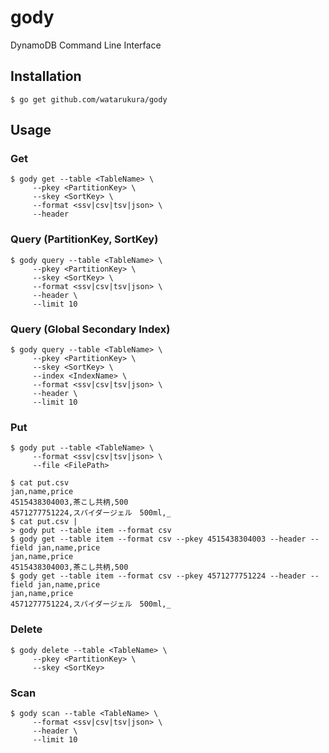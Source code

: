 gody
=======

DynamoDB Command Line Interface

## Installation

```
$ go get github.com/watarukura/gody
```

## Usage

### Get

```
$ gody get --table <TableName> \
     --pkey <PartitionKey> \
     --skey <SortKey> \
     --format <ssv|csv|tsv|json> \
     --header
```

### Query (PartitionKey, SortKey)

```
$ gody query --table <TableName> \
     --pkey <PartitionKey> \
     --skey <SortKey> \
     --format <ssv|csv|tsv|json> \
     --header \
     --limit 10
```

### Query (Global Secondary Index)

```
$ gody query --table <TableName> \
     --pkey <PartitionKey> \
     --skey <SortKey> \
     --index <IndexName> \
     --format <ssv|csv|tsv|json> \
     --header \
     --limit 10

```

### Put

```
$ gody put --table <TableName> \
     --format <ssv|csv|tsv|json> \
     --file <FilePath>
```

```
$ cat put.csv
jan,name,price
4515438304003,茶こし共柄,500
4571277751224,スパイダージェル　500ml,_
$ cat put.csv |
> gody put --table item --format csv
$ gody get --table item --format csv --pkey 4515438304003 --header --field jan,name,price
jan,name,price
4515438304003,茶こし共柄,500
$ gody get --table item --format csv --pkey 4571277751224 --header --field jan,name,price
jan,name,price
4571277751224,スパイダージェル　500ml,_
```

### Delete

```
$ gody delete --table <TableName> \
     --pkey <PartitionKey> \
     --skey <SortKey>
```

### Scan

```
$ gody scan --table <TableName> \
     --format <ssv|csv|tsv|json> \
     --header \
     --limit 10
```
